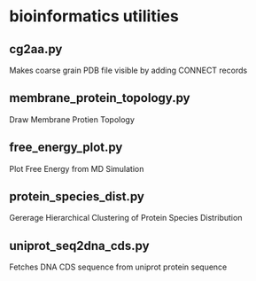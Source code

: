 # bioinformatics utilities
## cg2aa.py
Makes coarse grain PDB file visible by adding CONNECT records

## membrane_protein_topology.py
Draw Membrane Protien Topology

## free_energy_plot.py 
Plot Free Energy from MD Simulation

## protein_species_dist.py
Gererage Hierarchical Clustering of Protein Species Distribution

## uniprot_seq2dna_cds.py
Fetches DNA CDS sequence from uniprot protein sequence
